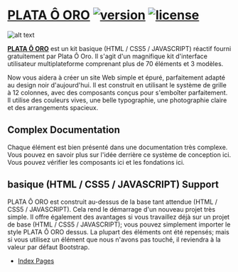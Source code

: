 # [PLATA Ô ORO](https://plata-o-oro-generator-barcode.tk/) [![version][version-badge]][CHANGELOG] [![license][license-badge]][LICENSE]

![alt text](https://plata-o-oro-generator-barcode.tk/assets/img//bg-1.jpg "PLATA Ô ORO")


**[PLATA Ô ORO](https://plata-o-oro-generator-barcode.tk/)** est un kit basique (HTML / CSS5 / JAVASCRIPT) réactif fourni gratuitement par Plata Ô Oro. Il s'agit d'un magnifique kit d'interface utilisateur multiplateforme comprenant plus de 70 éléments et 3 modèles.

Now vous aidera à créer un site Web simple et épuré, parfaitement adapté au design noir d'aujourd'hui. Il est construit en utilisant le système de grille à 12 colonnes, avec des composants conçus pour s'emboîter parfaitement. Il utilise des couleurs vives, une belle typographie, une photographie claire et des arrangements spacieux.

## Complex Documentation

Chaque élément est bien présenté dans une documentation très complexe. Vous pouvez en savoir plus sur l'idée derrière ce système de conception ici. Vous pouvez vérifier les composants ici et les fondations ici.

## basique (HTML / CSS5 / JAVASCRIPT) Support

PLATA Ô ORO est construit au-dessus de la base tant attendue (HTML / CSS5 / JAVASCRIPT). Cela rend le démarrage d'un nouveau projet très simple. Il offre également des avantages si vous travaillez déjà sur un projet de base (HTML / CSS5 / JAVASCRIPT); vous pouvez simplement importer le style PLATA Ô ORO dessus. La plupart des éléments ont été repensés; mais si vous utilisez un élément que nous n'avons pas touché, il reviendra à la valeur par défaut Bootstrap.

+ [Index Pages](https://plata-o-oro-generator-barcode.tk/)


[CHANGELOG]: https://plata-o-oro-generator-barcode.tk/CHANGELOG.md
[LICENSE]: https://www.dmca.com/Protection/Status.aspx?ID=fdab2c20-d538-4478-b373-a92c8a268b66&refurl=https://v2-team-tmfdg.com/
[version-badge]: https://img.shields.io/badge/version-2.0.0-grenne.svg
[license-badge]: https://img.shields.io/badge/license-MIT-purple.svg
[build-badge]: https://img.shields.io/badge/build-1.0.0-purple.svg
